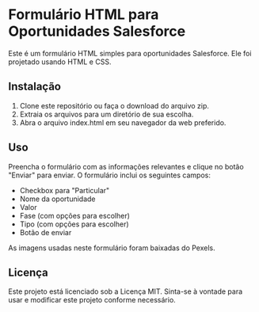 # Formulário HTML para Oportunidades Salesforce

Este é um formulário HTML simples para oportunidades Salesforce. Ele foi projetado usando HTML e CSS.

## Instalação

1. Clone este repositório ou faça o download do arquivo zip.
2. Extraia os arquivos para um diretório de sua escolha.
3. Abra o arquivo index.html em seu navegador da web preferido.

## Uso

Preencha o formulário com as informações relevantes e clique no botão "Enviar" para enviar. O formulário inclui os seguintes campos:

- Checkbox para "Particular"
- Nome da oportunidade
- Valor
- Fase (com opções para escolher)
- Tipo (com opções para escolher)
- Botão de enviar

As imagens usadas neste formulário foram baixadas do Pexels.

## Licença

Este projeto está licenciado sob a Licença MIT. Sinta-se à vontade para usar e modificar este projeto conforme necessário.
